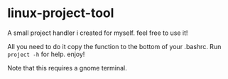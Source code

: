 # linux-project-tool
A small project handler i created for myself. feel free to use it!

All you need to do it copy the function to the bottom of your .bashrc. 
Run ``project -h`` for help. enjoy!

Note that this requires a gnome terminal.
